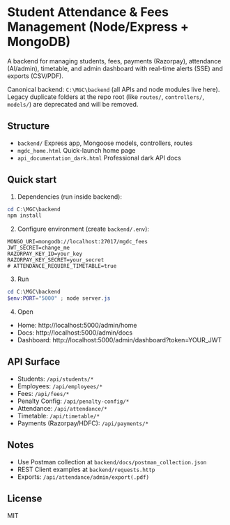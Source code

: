 # Student Attendance & Fees Management (Node/Express + MongoDB)

A backend for managing students, fees, payments (Razorpay), attendance (AI/admin), timetable, and admin dashboard with real-time alerts (SSE) and exports (CSV/PDF).

Canonical backend: `C:\MGC\backend` (all APIs and node modules live here). Legacy duplicate folders at the repo root (like `routes/`, `controllers/`, `models/`) are deprecated and will be removed.

## Structure
- `backend/` Express app, Mongoose models, controllers, routes
- `mgdc_home.html` Quick-launch home page
- `api_documentation_dark.html` Professional dark API docs

## Quick start
1) Dependencies (run inside backend):
```powershell
cd C:\MGC\backend
npm install
```
2) Configure environment (create `backend/.env`):
```
MONGO_URI=mongodb://localhost:27017/mgdc_fees
JWT_SECRET=change_me
RAZORPAY_KEY_ID=your_key
RAZORPAY_KEY_SECRET=your_secret
# ATTENDANCE_REQUIRE_TIMETABLE=true
```
3) Run
```powershell
cd C:\MGC\backend
$env:PORT="5000" ; node server.js
```
4) Open
- Home: http://localhost:5000/admin/home
- Docs: http://localhost:5000/admin/docs
- Dashboard: http://localhost:5000/admin/dashboard?token=YOUR_JWT

## API Surface
- Students: `/api/students/*`
- Employees: `/api/employees/*`
- Fees: `/api/fees/*`
- Penalty Config: `/api/penalty-config/*`
- Attendance: `/api/attendance/*`
- Timetable: `/api/timetable/*`
- Payments (Razorpay/HDFC): `/api/payments/*`

## Notes
- Use Postman collection at `backend/docs/postman_collection.json`
- REST Client examples at `backend/requests.http`
- Exports: `/api/attendance/admin/export(.pdf)`

## License
MIT